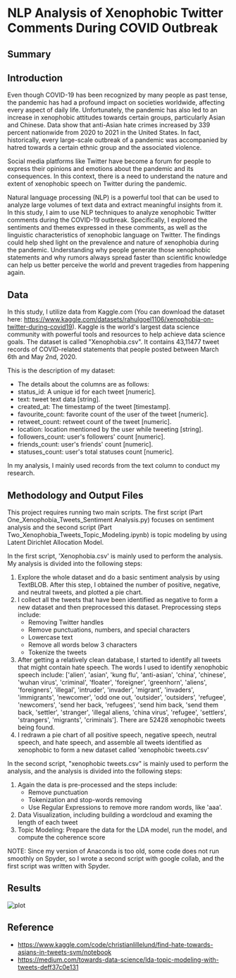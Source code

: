 # NLP Analysis of Xenophobic Twitter Comments During COVID Outbreak

## Summary



## Introduction

Even though COVID-19 has been recognized by many people as past tense, the pandemic has had a profound impact on societies worldwide, affecting every aspect of daily life. Unfortunately, the pandemic has also led to an increase in xenophobic attitudes towards certain groups, particularly Asian and Chinese. Data show that anti-Asian hate crimes increased by 339 percent nationwide from 2020 to 2021 in the United States. In fact, historically, every large-scale outbreak of a pandemic was accompanied by hatred towards a certain ethnic group and the associated violence. 

Social media platforms like Twitter have become a forum for people to express their opinions and emotions about the pandemic and its consequences. In this context, there is a need to understand the nature and extent of xenophobic speech on Twitter during the pandemic. 

Natural language processing (NLP) is a powerful tool that can be used to analyze large volumes of text data and extract meaningful insights from it. In this study, I aim to use NLP techniques to analyze xenophobic Twitter comments during the COVID-19 outbreak. Specifically, I explored the sentiments and themes expressed in these comments, as well as the linguistic characteristics of xenophobic language on Twitter. The findings could help shed light on the prevalence and nature of xenophobia during the pandemic. Understanding why people generate those xenophobic statements and why rumors always spread faster than scientific knowledge can help us better perceive the world and prevent tragedies from happening again.


## Data

In this study, I utilize data from Kaggle.com (You can download the dataset here: https://www.kaggle.com/datasets/rahulgoel1106/xenophobia-on-twitter-during-covid19). 
Kaggle is the world's largest data science community with powerful tools and resources to help achieve data science goals.
The dataset is called "Xenophobia.csv". It contains 43,11477 tweet records of COVID-related statements that people posted between March 6th and May 2nd, 2020.

This is the description of my dataset:
* The details about the columns are as follows:
* status_id: A unique id for each tweet [numeric].
* text: tweet text data [string].
* created_at: The timestamp of the tweet [timestamp].
* favourite_count: favorite count of the user of the tweet [numeric].
* retweet_count: retweet count of the tweet [numeric].
* location: location mentioned by the user while tweeting [string].
* followers_count: user's followers' count [numeric].
* friends_count: user's friends' count [numeric].
* statuses_count: user's total statuses count [numeric].

In my analysis, I mainly used records from the text column to conduct my research. 


## Methodology and Output Files

This project requires running two main scripts. The first script (Part One_Xenophobia_Tweets_Sentiment Analysis.py) focuses on sentiment analysis and the second script (Part Two_Xenophobia_Tweets_Topic_Modeling.ipynb) is topic modeling by using Latent Dirichlet Allocation Model. 

In the first script, 'Xenophobia.csv' is mainly used to perform the analysis. My analysis is divided into the following steps:

1. Explore the whole dataset and do a basic sentiment analysis by using TextBLOB. After this step, I obtained the number of positive, negative, and neutral tweets, and plotted a pie chart. 
2. I collect all the tweets that have been identified as negative to form a new dataset and then preprocessed this dataset. Preprocessing steps include:
    * Removing Twitter handles
    * Remove punctuations, numbers, and special characters
    * Lowercase text
    * Remove all words below 3 characters
    * Tokenize the tweets
3. After getting a relatively clean database, I started to identify all tweets that might contain hate speech. The words I used to identify xenophobic speech include:
    ['alien', 'asian', 'kung flu', 'anti-asian', 'china', 'chinese', 'wuhan virus', 'criminal', 'floater', 'foreigner', 'greenhorn', 'aliens', 'foreigners', 'illegal', 'intruder', 'invader', 'migrant', 'invaders', 'immigrants', 'newcomer', 'odd one out, 'outsider', 'outsiders', 'refugee', 'newcomers', 'send her back, 'refugees', 'send him back, 'send them back, 'settler', 'stranger', 'illegal aliens, 'china virus', 'refugee', 'settlers', 'strangers', 'migrants', 'criminals']. 
    There are 52428 xenophobic tweets being found.
4. I redrawn a pie chart of all positive speech, negative speech, neutral speech, and hate speech, and assemble all tweets identified as xenophobic to form a new dataset called 'xenophobic tweets.csv'

In the second script, "xenophobic tweets.csv" is mainly used to perform the analysis, and the analysis is divided into the following steps:

1. Again the data is pre-processed and the steps include:
    * Remove punctuation
    * Tokenization and stop-words removing
    * Use Regular Expressions to remove more random words, like 'aaa'.
2. Data Visualization, including building a wordcloud and examing the length of each tweet
3. Topic Modeling: Prepare the data for the LDA model, run the model, and compute the coherence score

NOTE: Since my version of Anaconda is too old, some code does not run smoothly on Spyder, so I wrote a second script with google collab, and the first script was written with Spyder.

## Results

![plot](https://github.com/Sway367/NLP-Analysis-of-Xenophobic-Twitter-Comments-During-COVID-Outbreak/blob/main/1.%20Sentiment%20Anlysis%20by%20using%20TextBlob.png)

## Reference

* https://www.kaggle.com/code/christianlillelund/find-hate-towards-asians-in-tweets-svm/notebook
* https://medium.com/towards-data-science/lda-topic-modeling-with-tweets-deff37c0e131



